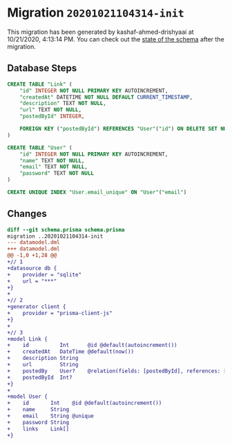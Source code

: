 # Migration `20201021104314-init`

This migration has been generated by kashaf-ahmed-drishyaai at 10/21/2020, 4:13:14 PM.
You can check out the [state of the schema](./schema.prisma) after the migration.

## Database Steps

```sql
CREATE TABLE "Link" (
    "id" INTEGER NOT NULL PRIMARY KEY AUTOINCREMENT,
    "createdAt" DATETIME NOT NULL DEFAULT CURRENT_TIMESTAMP,
    "description" TEXT NOT NULL,
    "url" TEXT NOT NULL,
    "postedById" INTEGER,

    FOREIGN KEY ("postedById") REFERENCES "User"("id") ON DELETE SET NULL ON UPDATE CASCADE
)

CREATE TABLE "User" (
    "id" INTEGER NOT NULL PRIMARY KEY AUTOINCREMENT,
    "name" TEXT NOT NULL,
    "email" TEXT NOT NULL,
    "password" TEXT NOT NULL
)

CREATE UNIQUE INDEX "User.email_unique" ON "User"("email")
```

## Changes

```diff
diff --git schema.prisma schema.prisma
migration ..20201021104314-init
--- datamodel.dml
+++ datamodel.dml
@@ -1,0 +1,28 @@
+// 1
+datasource db {
+    provider = "sqlite"
+    url = "***"
+}
+
+// 2
+generator client {
+    provider = "prisma-client-js"
+}
+
+// 3
+model Link {
+    id          Int      @id @default(autoincrement())
+    createdAt   DateTime @default(now())
+    description String
+    url         String
+    postedBy    User?    @relation(fields: [postedById], references: [id])
+    postedById  Int?
+}
+
+model User {
+    id       Int    @id @default(autoincrement())
+    name     String
+    email    String @unique
+    password String
+    links    Link[]
+}
```


